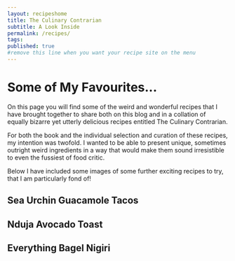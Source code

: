 ```yaml
---
layout: recipeshome
title: The Culinary Contrarian
subtitle: A Look Inside
permalink: /recipes/
tags:
published: true
#remove this line when you want your recipe site on the menu
---
```

# Some of My Favourites...

On this page you will find some of the weird and wonderful recipes that I have brought together to share both on this blog and in a collation of equally bizarre yet utterly delicious recipes entitled The Culinary Contrarian.

For both the book and the individual selection and curation of these recipes, my intention was twofold. I wanted to be able to present unique, sometimes outright weird ingredients in a way that would make them sound irresistible to even the fussiest of food critic.

Below I have included some images of some further exciting recipes to try, that I am particularly fond of!

## Sea Urchin Guacamole Tacos


## Nduja Avocado Toast



## Everything Bagel Nigiri
